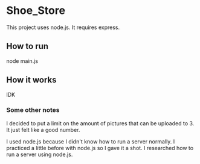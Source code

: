 # Shoe_Store

This project uses node.js. It requires express.

<h2>How to run</h2>
node main.js

<h2>How it works</h2>
IDK

<h3>Some other notes</h3>

I decided to put a limit on the amount of pictures that can be uploaded to 3. It just felt like a good number.

I used node.js because I didn't know how to run a server normally. I practiced a little before
with node.js so I gave it a shot. I researched how to run a server using node.js.
